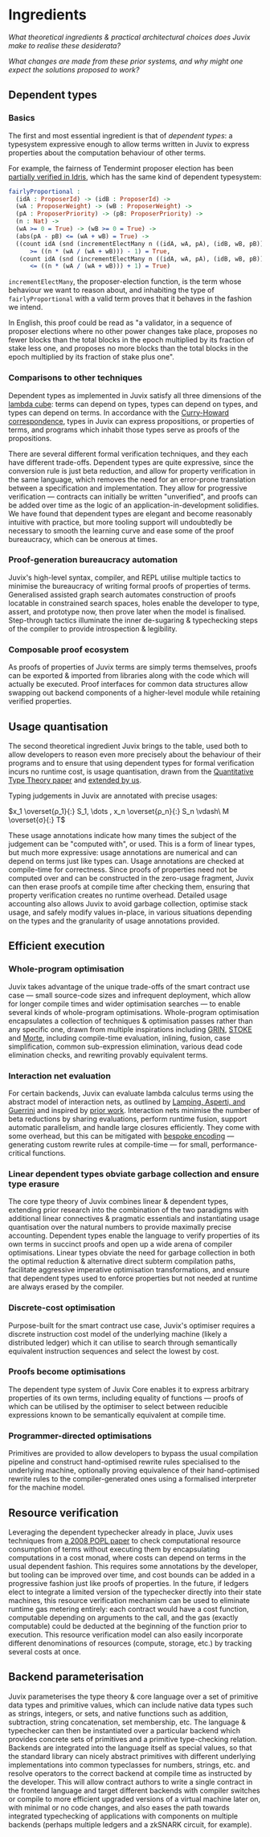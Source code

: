 # Ingredients

*What theoretical ingredients & practical architectural choices does Juvix make to realise these desiderata?*

*What changes are made from these prior systems, and why might one expect the solutions proposed to work?*

## Dependent types

### Basics

The first and most essential ingredient is that of *dependent types*: a typesystem expressive enough
to allow terms written in Juvix to express properties about the computation behaviour of other terms.

For example, the fairness of Tendermint proposer election has been [partially verified in Idris](https://github.com/cwgoes/tm-proposer-idris), which has the same kind of dependent typesystem:

```idris
fairlyProportional :
  (idA : ProposerId) -> (idB : ProposerId) ->
  (wA : ProposerWeight) -> (wB : ProposerWeight) ->
  (pA : ProposerPriority) -> (pB: ProposerPriority) ->
  (n : Nat) ->
  (wA >= 0 = True) -> (wB >= 0 = True) ->
  (abs(pA - pB) <= (wA + wB) = True) ->
  ((count idA (snd (incrementElectMany n ((idA, wA, pA), (idB, wB, pB)))))
      >= ((n * (wA / (wA + wB))) - 1) = True,
   (count idA (snd (incrementElectMany n ((idA, wA, pA), (idB, wB, pB)))))
      <= ((n * (wA / (wA + wB))) + 1) = True)
```

`incrementElectMany`, the proposer-election function, is the term whose behaviour we want to reason about,
and inhabiting the type of `fairlyProportional` with a valid term proves that it behaves in the fashion we intend.

In English, this proof could be read as "a validator, in a sequence of proposer elections where no other power changes take place,
proposes no fewer blocks than the total blocks in the epoch multiplied by its fraction of stake less one,
and proposes no more blocks than the total blocks in the epoch multiplied by its fraction of stake plus one".

### Comparisons to other techniques

Dependent types as implemented in Juvix satisfy all three dimensions of the [lambda cube](https://en.wikipedia.org/wiki/Lambda_cube):
terms can depend on types, types can depend on types, and types can depend on terms. In accordance
with the [Curry-Howard correspondence](https://en.wikipedia.org/wiki/Curry%E2%80%93Howard_correspondence), types in Juvix can
express propositions, or properties of terms, and programs which inhabit those types serve as proofs of the propositions.

There are several different formal verification techniques, and they each have different trade-offs. Dependent types
are quite expressive, since the conversion rule is just beta reduction, and allow for property verification
in the same language, which removes the need for an error-prone translation between a specification and implementation.
They allow for progressive verification — contracts can initially be written "unverified", and proofs can be added
over time as the logic of an application-in-development solidifies. We have found that dependent types are elegant
and become reasonably intuitive with practice, but more tooling support will undoubtedly be necessary to smooth
the learning curve and ease some of the proof bureaucracy, which can be onerous at times.

### Proof-generation bureaucracy automation

Juvix's high-level syntax, compiler, and REPL utilise multiple tactics to minimise the bureaucracy of writing formal proofs of properties of terms. Generalised assisted graph search automates construction of proofs locatable in constrained search spaces, holes enable the developer to type, assert, and prototype now, then prove later when the model is finalised. Step-through tactics illuminate the inner de-sugaring & typechecking steps of the compiler to provide introspection & legibility.

### Composable proof ecosystem

As proofs of properties of Juvix terms are simply terms themselves, proofs can be exported & imported from libraries along with the code which will actually be executed. Proof interfaces for common data structures allow swapping out backend components of a higher-level module while retaining verified properties.

## Usage quantisation

The second theoretical ingredient Juvix brings to the table, used both to allow developers to
reason even more precisely about the behaviour of their programs and to ensure that using dependent
types for formal verification incurs no runtime cost, is usage quantisation, drawn from
the [Quantitative Type Theory paper](https://bentnib.org/quantitative-type-theory.pdf) and [extended by us](https://github.com/cryptiumlabs/juvix/issues/87).

Typing judgements in Juvix are annotated with precise usages:

$x_1 \overset{ρ_1}{:} S_1, \dots , x_n \overset{ρ_n}{:} S_n \vdash\ M \overset{σ}{:} T$

These usage annotations indicate how many times the subject of the judgement can be "computed with",
or used. This is a form of linear types, but much more expressive: usage annotations are numerical and
can depend on terms just like types can. Usage annotations are checked at compile-time for correctness.
Since proofs of properties need not be computed over and can be constructed in the zero-usage fragment,
Juvix can then erase proofs at compile time after checking them, ensuring that property verification
creates no runtime overhead. Detailed usage accounting also allows Juvix to avoid garbage collection,
optimise stack usage, and safely modify values in-place, in various situations depending on the types
and the granularity of usage annotations provided.

## Efficient execution

### Whole-program optimisation

Juvix takes advantage of the unique trade-offs of the smart contract use case — small source-code sizes and
infrequent deployment, which allow for longer compile times and wider optimisation searches — to enable
several kinds of whole-program optimisations. Whole-program optimisation encapsulates a collection of techniques & optimisation passes
rather than any specific one, drawn from multiple inspirations including [GRIN](https://github.com/grin-compiler/grin), [STOKE](https://github.com/StanfordPL/stoke) and [Morte](https://github.com/Gabriel439/Haskell-Morte-Library),
including compile-time evaluation, inlining, fusion, case simplification, common sub-expression elimination,
various dead code elimination checks, and rewriting provably equivalent terms.

### Interaction net evaluation

For certain backends, Juvix can evaluate lambda calculus terms using the abstract model
of interaction nets, as outlined by [Lamping, Asperti, and Guerrini](https://www.cambridge.org/vi/academic/subjects/computer-science/programming-languages-and-applied-logic/optimal-implementation-functional-programming-languages?format=HB) and inspired by [prior work](https://medium.com/@maiavictor/solving-the-mystery-behind-abstract-algorithms-magical-optimizations-144225164b07).
Interaction nets minimise the number of beta reductions by sharing evaluations, perform runtime fusion, support automatic parallelism, and handle
large closures efficiently. They come with some overhead, but this can be mitigated with [bespoke encoding](https://github.com/cryptiumlabs/juvix/issues/85)
— generating custom rewrite rules at compile-time — for small, performance-critical functions.

### Linear dependent types obviate garbage collection and ensure type erasure

The core type theory of Juvix combines linear & dependent types, extending prior research into the combination of the two paradigms with additional linear connectives & pragmatic essentials and instantiating usage quantisation over the natural numbers to provide maximally precise accounting. Dependent types enable the language to verify properties of its own terms in succinct proofs and open up a wide arena of compiler optimisations. Linear types obviate the need for garbage collection in both the optimal reduction & alternative direct subterm compilation paths, facilitate aggressive imperative optimisation transformations, and ensure that dependent types used to enforce properties but not needed at runtime are always erased by the compiler.

### Discrete-cost optimisation

Purpose-built for the smart contract use case, Juvix's optimiser requires a discrete instruction cost model of the underlying machine (likely a distributed ledger) which it can utilise to search through semantically equivalent instruction sequences and select the lowest by cost.

### Proofs become optimisations

The dependent type system of Juvix Core enables it to express arbitrary properties of its own terms, including equality of functions — proofs of which can be utilised by the optimiser to select between reducible expressions known to be semantically equivalent at compile time.

### Programmer-directed optimisations

Primitives are provided to allow developers to bypass the usual compilation pipeline and construct hand-optimised rewrite rules specialised to the underlying machine, optionally proving equivalence of their hand-optimised rewrite rules to the compiler-generated ones using a formalised interpreter for the machine model.

## Resource verification

Leveraging the dependent typechecker already in place, Juvix uses techniques from
[a 2008 POPL paper](http://www.cse.chalmers.se/~nad/publications/danielsson-popl2008.pdf) to check computational resource consumption
of terms without executing them by encapsulating computations in a cost monad, where
costs can depend on terms in the usual dependent fashion. This requires some annotations
by the developer, but tooling can be improved over time, and cost bounds can be added
in a progressive fashion just like proofs of properties. In the future, if ledgers elect
to integrate a limited version of the typechecker directly into their state machines, this
resource verification mechanism can be used to eliminate runtime gas metering entirely:
each contract would have a cost function, computable depending on arguments to the call,
and the gas (exactly computable) could be deducted at the beginning of the function prior
to execution. This resource verification model can also easily incorporate different denominations
of resources (compute, storage, etc.) by tracking several costs at once.

## Backend parameterisation

Juvix parameterises the type theory & core language over a set of primitive data types
and primitive values, which can include native data types such as strings, integers, or sets,
and native functions such as addition, subtraction, string concatenation, set membership, etc.
The language & typechecker can then be instantiated over a particular backend which provides
concrete sets of primitives and a primitive type-checking relation. Backends are integrated
into the language itself as special values, so that the standard library can nicely abstract
primitives with different underlying implementations into common typeclasses for numbers,
strings, etc. and resolve operators to the correct backend at compile time as instructed
by the developer. This will allow contract authors to write a single contract
in the frontend language and target different backends with compiler switches
or compile to more efficient upgraded versions of a virtual machine later on, with
minimal or no code changes, and also eases the path towards integrated typechecking
of applications with components on multiple backends (perhaps multiple ledgers and
a zkSNARK circuit, for example).
